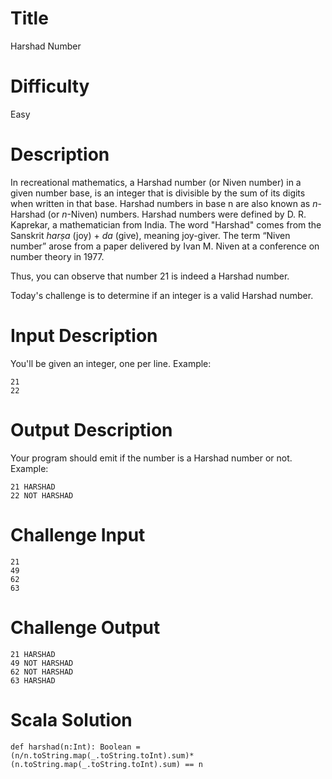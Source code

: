 # Title

Harshad Number 

# Difficulty

Easy

# Description

In recreational mathematics, a Harshad number (or Niven number) in a given number base, is an integer that is divisible by the sum of its digits when written in that base. Harshad numbers in base n are also known as *n*-Harshad (or *n*-Niven) numbers. Harshad numbers were defined by D. R. Kaprekar, a mathematician from India. The word "Harshad" comes from the Sanskrit *harṣa* (joy) + *da* (give), meaning joy-giver. The term “Niven number” arose from a paper delivered by Ivan M. Niven at a conference on number theory in 1977.

Thus, you can observe that number 21 is indeed a Harshad number.

Today's challenge is to determine if an integer is a valid Harshad number. 

# Input Description

You'll be given an integer, one per line. Example:

    21
    22

# Output Description

Your program should emit if the number is a Harshad number or not. Example:

    21 HARSHAD
    22 NOT HARSHAD

# Challenge Input

    21
    49
    62
    63

# Challenge Output

    21 HARSHAD 
    49 NOT HARSHAD
    62 NOT HARSHAD
    63 HARSHAD

# Scala Solution

    def harshad(n:Int): Boolean = (n/n.toString.map(_.toString.toInt).sum)*(n.toString.map(_.toString.toInt).sum) == n
